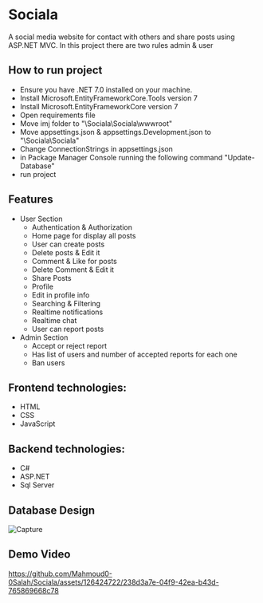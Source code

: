 # Sociala
A social media website for contact with others and share posts using ASP.NET MVC. In this project there are two rules admin & user

## How to run project
- Ensure you have .NET 7.0 installed on your machine.
- Install Microsoft.EntityFrameworkCore.Tools version 7
- Install Microsoft.EntityFrameworkCore version 7
- Open requirements file 
- Move imj folder to "\Sociala\Sociala\wwwroot"
- Move appsettings.json & appsettings.Development.json to "\Sociala\Sociala"
- Change ConnectionStrings in appsettings.json
- in Package Manager Console running the following command "Update-Database"
- run project 
## Features
- User Section
    - Authentication & Authorization
    - Home page for display all posts
    - User can create posts 
    - Delete posts & Edit it
    - Comment & Like for posts 
    - Delete Comment & Edit it
    - Share Posts
    - Profile
    - Edit in profile info
    - Searching & Filtering
    - Realtime notifications
    - Realtime chat
    - User can report posts
- Admin Section
    - Accept or reject report
    - Has list of users and number of accepted reports for  each one  
    - Ban users



## Frontend technologies:
- HTML
- CSS
- JavaScript

## Backend technologies:
- C#
- ASP.NET
- Sql Server

## Database Design
![Capture](https://github.com/Mahmoud0-0Salah/Sociala/assets/126424722/cf4b20d4-49e2-4eb5-ac89-a289f44b7a7d)

## Demo Video
https://github.com/Mahmoud0-0Salah/Sociala/assets/126424722/238d3a7e-04f9-42ea-b43d-765869668c78

